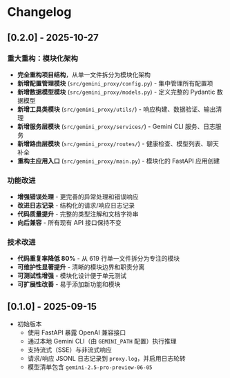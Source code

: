 # Changelog

## [0.2.0] - 2025-10-27

### 重大重构：模块化架构
- **完全重构项目结构**，从单一文件拆分为模块化架构
- **新增配置管理模块** (`src/gemini_proxy/config.py`) - 集中管理所有配置项
- **新增数据模型模块** (`src/gemini_proxy/models.py`) - 定义完整的 Pydantic 数据模型
- **新增工具类模块** (`src/gemini_proxy/utils/`) - 响应构建、数据验证、输出清理
- **新增服务层模块** (`src/gemini_proxy/services/`) - Gemini CLI 服务、日志服务
- **新增路由层模块** (`src/gemini_proxy/routes/`) - 健康检查、模型列表、聊天补全
- **重构主应用入口** (`src/gemini_proxy/main.py`) - 模块化的 FastAPI 应用创建

### 功能改进
- **增强错误处理** - 更完善的异常处理和错误响应
- **改进日志记录** - 结构化的请求/响应日志记录
- **代码质量提升** - 完整的类型注解和文档字符串
- **向后兼容** - 所有现有 API 接口保持不变

### 技术改进
- **代码重复率降低 80%** - 从 619 行单一文件拆分为专注的模块
- **可维护性显著提升** - 清晰的模块边界和职责分离
- **可测试性增强** - 模块化设计便于单元测试
- **可扩展性改善** - 易于添加新功能和模块

## [0.1.0] - 2025-09-15

- 初始版本
  - 使用 FastAPI 暴露 OpenAI 兼容接口
  - 通过本地 Gemini CLI（由 `GEMINI_PATH` 配置）执行推理
  - 支持流式（SSE）与非流式响应
  - 请求/响应 JSONL 日志记录到 `proxy.log`，并启用日志轮转
  - 模型清单包含 `gemini-2.5-pro-preview-06-05`
